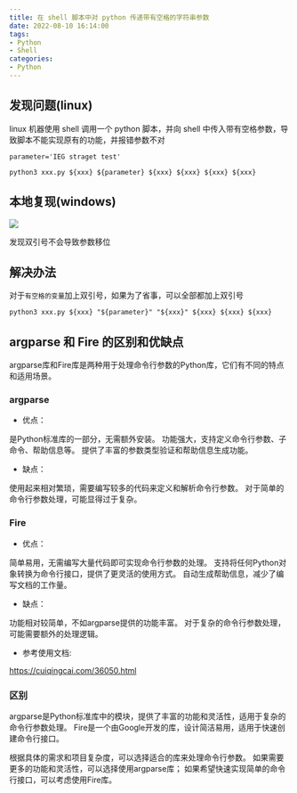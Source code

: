 ```yaml
---
title: 在 shell 脚本中对 python 传递带有空格的字符串参数
date: 2022-08-10 16:14:00
tags:
- Python
- Shell
categories:
- Python
---
```


## 发现问题(linux)

linux 机器使用 shell 调用一个 python 脚本，并向 shell 中传入带有空格参数，导致脚本不能实现原有的功能，并报错参数不对

```shell
parameter='IEG straget test' 

python3 xxx.py ${xxx} ${parameter} ${xxx} ${xxx} ${xxx} ${xxx}
```


## 本地复现(windows)

![](/images/20220810_python_script.png)

发现双引号不会导致参数移位

## 解决办法

对于`有空格的变量`加上双引号，如果为了省事，可以全部都加上双引号

```shell
python3 xxx.py ${xxx} "${parameter}" "${xxx}" ${xxx} ${xxx} ${xxx}
```

## argparse 和 Fire 的区别和优缺点

argparse库和Fire库是两种用于处理命令行参数的Python库，它们有不同的特点和适用场景。

### argparse

- 优点：

是Python标准库的一部分，无需额外安装。
功能强大，支持定义命令行参数、子命令、帮助信息等。
提供了丰富的参数类型验证和帮助信息生成功能。

- 缺点：

使用起来相对繁琐，需要编写较多的代码来定义和解析命令行参数。
对于简单的命令行参数处理，可能显得过于复杂。

### Fire

- 优点：

简单易用，无需编写大量代码即可实现命令行参数的处理。
支持将任何Python对象转换为命令行接口，提供了更灵活的使用方式。
自动生成帮助信息，减少了编写文档的工作量。

- 缺点：

功能相对较简单，不如argparse提供的功能丰富。
对于复杂的命令行参数处理，可能需要额外的处理逻辑。

- 参考使用文档:

https://cuiqingcai.com/36050.html

### 区别

argparse是Python标准库中的模块，提供了丰富的功能和灵活性，适用于复杂的命令行参数处理。
Fire是一个由Google开发的库，设计简洁易用，适用于快速创建命令行接口。

根据具体的需求和项目复杂度，可以选择适合的库来处理命令行参数。
如果需要更多的功能和灵活性，可以选择使用argparse库；
如果希望快速实现简单的命令行接口，可以考虑使用Fire库。